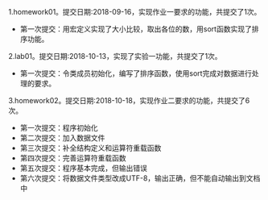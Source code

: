 1.homework01。提交日期:2018-09-16，实现作业一要求的功能，共提交了1次。
- 第一次提交：用宏定义实现了大小比较，取出各位的数，用sort函数实现了排序功能。

2.lab01。提交日期:2018-10-13，实现了实验一功能，共提交了1次。
- 第一次提交：令类成员初始化，编写了排序函数，使用sort完成对数据进行处理的要求。

3.homework02。提交日期:2018-10-18，实现作业二要求的功能，共提交了6次。
- 第一次提交：程序初始化
- 第二次提交：加入数据文件
- 第三次提交：补全结构定义和运算符重载函数
- 第四次提交：完善运算符重载函数
- 第五次提交：程序基本完成，但输出错误
- 第六次提交：将数据文件类型改成UTF-8，输出正确，但不能自动输出到文档中



